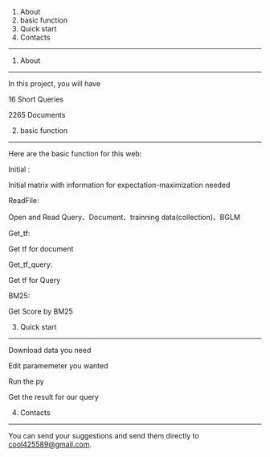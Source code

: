 1. About
2. basic function
3. Quick start
4. Contacts
---------------

1. About
----------

In this project, you will have

16 Short Queries

2265 Documents


2. basic function
----------------------

Here are the basic function for this web:

Initial : 

Initial matrix with information for expectation-maximization needed

ReadFile:

Open and Read Query、Document、trainning data(collection)、BGLM

Get_tf:

Get tf for document 

Get_tf_query:

Get tf for Query 

BM25:

Get Score by BM25

3. Quick start
--------------------------
   
Download data you need
  
Edit paramemeter you wanted
     
Run the py
     
Get the result for our query

4. Contacts
----------------
You can send your suggestions and send them directly to cool425589@gmail.com.
